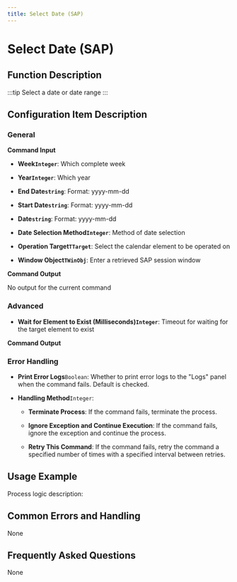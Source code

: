 ```yaml
---
title: Select Date (SAP)
---
```


# Select Date (SAP)

## Function Description

:::tip 
Select a date or date range
:::

## Configuration Item Description

### General

**Command Input**

- **Week`Integer`**: Which complete week

- **Year`Integer`**: Which year

- **End Date`string`**: Format: yyyy-mm-dd

- **Start Date`string`**: Format: yyyy-mm-dd

- **Date`string`**: Format: yyyy-mm-dd

- **Date Selection Method`Integer`**: Method of date selection

- **Operation Target`TTarget`**: Select the calendar element to be operated on

- **Window Object`TWinObj`**: Enter a retrieved SAP session window


**Command Output**

No output for the current command

### Advanced

- **Wait for Element to Exist (Milliseconds)`Integer`**: Timeout for waiting for the target element to exist


**Command Output**

### Error Handling

- **Print Error Logs**`Boolean`: Whether to print error logs to the "Logs" panel when the command fails. Default is checked. 

- **Handling Method**`Integer`:

    - **Terminate Process**: If the command fails, terminate the process.

    - **Ignore Exception and Continue Execution**: If the command fails, ignore the exception and continue the process.

    - **Retry This Command**: If the command fails, retry the command a specified number of times with a specified interval between retries.

## Usage Example

Process logic description:

## Common Errors and Handling

None

## Frequently Asked Questions

None

